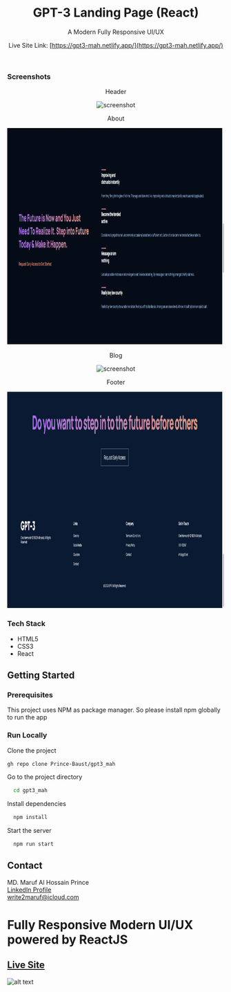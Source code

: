 <div align="center">
  <h1>GPT-3 Landing Page (React)</h1>
  <p>A Modern Fully Responsive UI/UX</p>

Live Site Link: [https://gpt3-mah.netlify.app/](https://gpt3-mah.netlify.app/)
</div>
<br />

### Screenshots

<div align="center"> 
<p>Header</p>
<img width="600" height="500" src="screenshots/img1.png" alt="screenshot"/>

<p>About</p>
<img width="600" height="500" src="screenshots/img2.png" alt="screenshot" />

<p>Blog</p>
<img width="600" height="500" src="screenshots/img3.png" alt="screenshot" />

<p>Footer</p>
<img width="600" height="500" src="screenshots/img4.png" alt="screenshot" />
</div>


<!-- TechStack -->
### Tech Stack

  <ul>
    <li>HTML5</li>
    <li>CSS3</li>
    <li>React</li>
  </ul>


<!-- Getting Started -->
## Getting Started

<!-- Prerequisites -->
### Prerequisites

This project uses NPM as package manager. So please install npm globally to run the app


<!-- Run Locally -->
### Run Locally

Clone the project

```bash
gh repo clone Prince-Baust/gpt3_mah
```

Go to the project directory

```bash
  cd gpt3_mah
```

Install dependencies

```bash
  npm install
```

Start the server
```bash
  npm run start
```


<!-- Contact -->
## Contact

MD. Maruf Al Hossain Prince <br />
[LinkedIn Profile](https://www.linkedin.com/in/maruf-prince) <br /> write2maruf@icloud.com
# Fully Responsive Modern UI/UX powered by ReactJS

## [Live Site](https://gpt3-mah.netlify.app/)


![alt text](https://camo.githubusercontent.com/fb037e90eb92f3f53e79f2f0fdada922a8e6f3664140710f0c3691a808b675b6/68747470733a2f2f692e6962622e636f2f5452354c57397a2f696d6167652e706e67)
